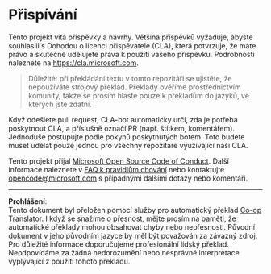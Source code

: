 <!--
CO_OP_TRANSLATOR_METADATA:
{
  "original_hash": "d6f80293fa9c213283eac7e79b078671",
  "translation_date": "2025-08-27T20:31:35+00:00",
  "source_file": "CONTRIBUTING.md",
  "language_code": "cs"
}
-->
# Přispívání

Tento projekt vítá příspěvky a návrhy. Většina příspěvků vyžaduje, abyste souhlasili s Dohodou o licenci přispěvatele (CLA), která potvrzuje, že máte právo a skutečně udělujete práva k použití vašeho příspěvku. Podrobnosti naleznete na https://cla.microsoft.com.

> Důležité: při překládání textu v tomto repozitáři se ujistěte, že nepoužíváte strojový překlad. Překlady ověříme prostřednictvím komunity, takže se prosím hlaste pouze k překladům do jazyků, ve kterých jste zdatní.

Když odešlete pull request, CLA-bot automaticky určí, zda je potřeba poskytnout CLA, a příslušně označí PR (např. štítkem, komentářem). Jednoduše postupujte podle pokynů poskytnutých botem. Toto budete muset udělat pouze jednou pro všechny repozitáře využívající naši CLA.

Tento projekt přijal [Microsoft Open Source Code of Conduct](https://opensource.microsoft.com/codeofconduct/).
Další informace naleznete v [FAQ k pravidlům chování](https://opensource.microsoft.com/codeofconduct/faq/) 
nebo kontaktujte [opencode@microsoft.com](mailto:opencode@microsoft.com) s případnými dalšími dotazy nebo komentáři.

---

**Prohlášení**:  
Tento dokument byl přeložen pomocí služby pro automatický překlad [Co-op Translator](https://github.com/Azure/co-op-translator). I když se snažíme o přesnost, mějte prosím na paměti, že automatické překlady mohou obsahovat chyby nebo nepřesnosti. Původní dokument v jeho původním jazyce by měl být považován za závazný zdroj. Pro důležité informace doporučujeme profesionální lidský překlad. Neodpovídáme za žádná nedorozumění nebo nesprávné interpretace vyplývající z použití tohoto překladu.